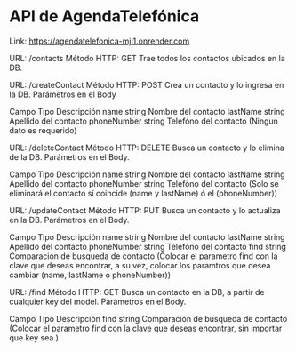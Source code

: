 
# API de AgendaTelefónica
Link: https://agendatelefonica-mji1.onrender.com

URL: /contacts
Método HTTP: GET
Trae todos los contactos ubicados en la DB.


URL: /createContact
Método HTTP: POST
Crea un contacto y lo ingresa en la DB.
Parámetros en el Body

Campo	          Tipo	      Descripción
name	          string	    Nombre del contacto
lastName	      string	    Apellido del contacto
phoneNumber	    string	    Telefóno del contacto
(Ningun dato es requerido)


URL: /deleteContact
Método HTTP: DELETE
Busca un contacto y lo elimina de la DB.
Parámetros en el Body.

Campo	          Tipo	      Descripción
name	          string	    Nombre del contacto
lastName	      string	    Apellido del contacto
phoneNumber	    string	    Telefóno del contacto
(Solo se eliminará el contacto sí coincide (name y lastName) ó el (phoneNumber))


URL: /updateContact
Método HTTP: PUT
Busca un contacto y lo actualiza en la DB.
Parámetros en el Body.

Campo	          Tipo	      Descripción
name	          string	    Nombre del contacto
lastName	      string	    Apellido del contacto
phoneNumber	    string	    Telefóno del contacto
find      	    string	    Comparación de busqueda de contacto
(Colocar el parametro find con la clave que deseas encontrar, a su vez, colocar los paramtros que desea cambiar (name, lastName o phoneNumber))


URL: /find
Método HTTP: GET
Busca un contacto en la DB, a partir de cualquier key del model.
Parámetros en el Body.

Campo	          Tipo	      Descripción
find      	    string	    Comparación de busqueda de contacto
(Colocar el parametro find con la clave que deseas encontrar, sin importar que key sea.)
